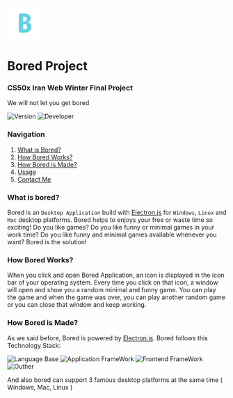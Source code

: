 ![Bored](src/images/logo/logo_xsmall.png)
# Bored Project
### CS50x Iran Web Winter Final Project
We will not let you get bored

![Version](https://img.shields.io/badge/version-v1.0.0-red)
![Developer](https://img.shields.io/badge/developer-Azin%20Ghoreshy-purple)
### Navigation
1. <a href="#what-is-bored">What is Bored?</a>
2. <a href="#how-bored-works">How Bored Works?</a>
3. <a href="#how-bored-is-made">How Bored is Made?</a>
4. <a href="#usage">Usage</a>
5. <a href="#usage">Contact Me</a>

### What is bored?
Bored is an `Desktop Application` build with [Electron.js](https://www.electronjs.org) for `Windows`, `Linux` and `Mac` desktop platforms. Bored helps to enjoys your free or waste time so exciting! Do you like games? Do you like funny or minimal games in your work time? Do you like funny and minimal games available whenever you want? Bored is the solution!

### How Bored Works?
When you click and open Bored Application, an icon is displayed in the icon bar of your operating system. Every time you click on that icon, a window will open and show you a random minimal and funny game. You can play the game and when the game was over, you can play another random game or you can close that window and keep working.

### How Bored is Made?
As we said before, Bored is powered by [Electron.js](https://www.electronjs.org). Bored follows this Technology Stack:

![Language Base](https://img.shields.io/badge/Language%20Base-JavaScript-blue)
![Application FrameWork](https://img.shields.io/badge/Application%20FrameWork-Electron%20Js-aqua)
![Frontend FrameWork](https://img.shields.io/badge/Frontend%20FrameWork-Vue%20Js-green)
![Outher](https://img.shields.io/badge/Outher-HTML,%20CSS,%20Figma,%20Github-red)

And also bored can support 3 famous desktop platforms at the same time ( Windows, Mac, Linux )
